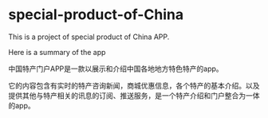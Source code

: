 # special-product-of-China

This is a project of special product of China APP.

Here is a summary of the app 

中国特产门户APP是一款以展示和介绍中国各地地方特色特产的app。

它的内容包含有实时的特产咨询新闻，商城优惠信息，各个特产的基本介绍。以及提供其他与特产相关的讯息的订阅、推送服务，是一个特产介绍和门户整合为一体的app。
